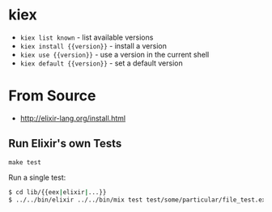 # kiex

* `kiex list known` - list available versions
* `kiex install {{version}}` - install a version
* `kiex use {{version}}` - use a version in the current shell
* `kiex default {{version}}` - set a default version

# From Source

* http://elixir-lang.org/install.html

## Run Elixir's own Tests

```
make test
```

Run a single test:

```sh
$ cd lib/{{eex|elixir|...}}
$ ../../bin/elixir ../../bin/mix test test/some/particular/file_test.exs:12
```

